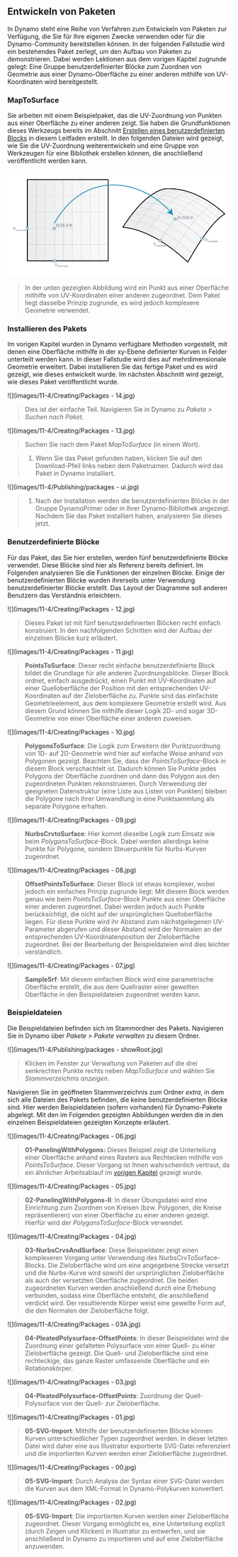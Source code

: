 

## Entwickeln von Paketen

In Dynamo steht eine Reihe von Verfahren zum Entwickeln von Paketen zur Verfügung, die Sie für Ihre eigenen Zwecke verwenden oder für die Dynamo-Community bereitstellen können. In der folgenden Fallstudie wird ein bestehendes Paket zerlegt, um den Aufbau von Paketen zu demonstrieren. Dabei werden Lektionen aus dem vorigen Kapitel zugrunde gelegt: Eine Gruppe benutzerdefinierter Blöcke zum Zuordnen von Geometrie aus einer Dynamo-Oberfläche zu einer anderen mithilfe von UV-Koordinaten wird bereitgestellt.

### MapToSurface

Sie arbeiten mit einem Beispielpaket, das die UV-Zuordnung von Punkten aus einer Oberfläche zu einer anderen zeigt. Sie haben die Grundfunktionen dieses Werkzeugs bereits im Abschnitt [Erstellen eines benutzerdefinierten Blocks](../10_Custom-Nodes/10-2_Creating.md) in diesem Leitfaden erstellt. In den folgenden Dateien wird gezeigt, wie Sie die UV-Zuordnung weiterentwickeln und eine Gruppe von Werkzeugen für eine Bibliothek erstellen können, die anschließend veröffentlicht werden kann.

![](images/11-4/uvMap.jpg)

> In der unten gezeigten Abbildung wird ein Punkt aus einer Oberfläche mithilfe von UV-Koordinaten einer anderen zugeordnet. Dem Paket liegt dasselbe Prinzip zugrunde, es wird jedoch komplexere Geometrie verwendet.

### Installieren des Pakets

Im vorigen Kapitel wurden in Dynamo verfügbare Methoden vorgestellt, mit denen eine Oberfläche mithilfe in der xy-Ebene definierter Kurven in Felder unterteilt werden kann. In dieser Fallstudie wird dies auf mehrdimensionale Geometrie erweitert. Dabei installieren Sie das fertige Paket und es wird gezeigt, wie dieses entwickelt wurde. Im nächsten Abschnitt wird gezeigt, wie dieses Paket veröffentlicht wurde.

![](images/11-4/Creating/Packages - 14.jpg)

> Dies ist der einfache Teil. Navigieren Sie in Dynamo zu *Pakete > Suchen nach Paket*.

![](images/11-4/Creating/Packages - 13.jpg)

> Suchen Sie nach dem Paket *MapToSurface* (in einem Wort).

> 1. Wenn Sie das Paket gefunden haben, klicken Sie auf den Download-Pfeil links neben dem Paketnamen. Dadurch wird das Paket in Dynamo installiert.

![](images/11-4/Publishing/packages - ui.jpg)

> 1. Nach der Installation werden die benutzerdefinierten Blöcke in der Gruppe DynamoPrimer oder in Ihrer Dynamo-Bibliothek angezeigt. Nachdem Sie das Paket installiert haben, analysieren Sie dieses jetzt.

### Benutzerdefinierte Blöcke

Für das Paket, das Sie hier erstellen, werden fünf benutzerdefinierte Blöcke verwendet. Diese Blöcke sind hier als Referenz bereits definiert. Im Folgenden analysieren Sie die Funktionen der einzelnen Blöcke. Einige der benutzerdefinierten Blöcke wurden ihrerseits unter Verwendung benutzerdefinierter Blöcke erstellt. Das Layout der Diagramme soll anderen Benutzern das Verständnis erleichtern.

![](images/11-4/Creating/Packages - 12.jpg)

> Dieses Paket ist mit fünf benutzerdefinierten Blöcken recht einfach konstruiert. In den nachfolgenden Schritten wird der Aufbau der einzelnen Blöcke kurz erläutert.

![](images/11-4/Creating/Packages - 11.jpg)

> **PointsToSurface**: Dieser recht einfache benutzerdefinierte Block bildet die Grundlage für alle anderen Zuordnungsblöcke. Dieser Block ordnet, einfach ausgedrückt, einen Punkt mit UV-Koordinaten auf einer Quelloberfläche der Position mit den entsprechenden UV-Koordinaten auf der Zieloberfläche zu. Punkte sind das einfachste Geometrieelement, aus dem komplexere Geometrie erstellt wird. Aus diesem Grund können Sie mithilfe dieser Logik 2D- und sogar 3D-Geometrie von einer Oberfläche einer anderen zuweisen.

![](images/11-4/Creating/Packages - 10.jpg)

> **PolygonsToSurface**: Die Logik zum Erweitern der Punktzuordnung von 1D- auf 2D-Geometrie wird hier auf einfache Weise anhand von Polygonen gezeigt. Beachten Sie, dass der *PointsToSurface*-Block in diesem Block verschachtelt ist. Dadurch können Sie Punkte jedes Polygons der Oberfläche zuordnen und dann das Polygon aus den zugeordneten Punkten rekonstruieren. Durch Verwendung der geeigneten Datenstruktur (eine Liste aus Listen von Punkten) bleiben die Polygone nach ihrer Umwandlung in eine Punktsammlung als separate Polygone erhalten.

![](images/11-4/Creating/Packages - 09.jpg)

> **NurbsCrvtoSurface**: Hier kommt dieselbe Logik zum Einsatz wie beim *PolygonsToSurface*-Block. Dabei werden allerdings keine Punkte für Polygone, sondern Steuerpunkte für Nurbs-Kurven zugeordnet.

![](images/11-4/Creating/Packages - 08.jpg)

> **OffsetPointsToSurface**: Dieser Block ist etwas komplexer, wobei jedoch ein einfaches Prinzip zugrunde liegt: Mit diesem Block werden genau wie beim *PointsToSurface*-Block Punkte aus einer Oberfläche einer anderen zugeordnet. Dabei werden jedoch auch Punkte berücksichtigt, die nicht auf der ursprünglichen Quelloberfläche liegen. Für diese Punkte wird ihr Abstand zum nächstgelegenen UV-Parameter abgerufen und dieser Abstand wird der Normalen an der entsprechenden UV-Koordinatenposition der Zieloberfläche zugeordnet. Bei der Bearbeitung der Beispieldateien wird dies leichter verständlich.

![](images/11-4/Creating/Packages - 07.jpg)

> **SampleSrf**: Mit diesem einfachen Block wird eine parametrische Oberfläche erstellt, die aus dem Quellraster einer gewellten Oberfläche in den Beispieldateien zugeordnet werden kann.

### Beispieldateien

Die Beispieldateien befinden sich im Stammordner des Pakets. Navigieren Sie in Dynamo über *Pakete > Pakete verwalten* zu diesem Ordner.

![](images/11-4/Publishing/packages - showRoot.jpg)

> Klicken im Fenster zur Verwaltung von Paketen auf die drei senkrechten Punkte rechts neben *MapToSurface* und wählen Sie *Stammverzeichnis anzeigen*.

Navigieren Sie im geöffneten Stammverzeichnis zum Ordner *extra*, in dem sich alle Dateien des Pakets befinden, die keine benutzerdefinierten Blöcke sind. Hier werden Beispieldateien (sofern vorhanden) für Dynamo-Pakete abgelegt. Mit den im Folgenden gezeigten Abbildungen werden die in den einzelnen Beispieldateien gezeigten Konzepte erläutert.

![](images/11-4/Creating/Packages - 06.jpg)

> **01-PanelingWithPolygons:** Dieses Beispiel zeigt die Unterteilung einer Oberfläche anhand eines Rasters aus Rechtecken mithilfe von *PointsToSurface*. Dieser Vorgang ist Ihnen wahrscheinlich vertraut, da ein ähnlicher Arbeitsablauf im [vorigen Kapitel](../10_Custom-Nodes/10-2_Creating.md) gezeigt wurde.

![](images/11-4/Creating/Packages - 05.jpg)

> **02-PanelingWithPolygons-II**: In dieser Übungsdatei wird eine Einrichtung zum Zuordnen von Kreisen (bzw. Polygonen, die Kreise repräsentieren) von einer Oberfläche zu einer anderen gezeigt. Hierfür wird der *PolygonsToSurface*-Block verwendet.

![](images/11-4/Creating/Packages - 04.jpg)

> **03-NurbsCrvsAndSurface**: Diese Beispieldatei zeigt einen komplexeren Vorgang unter Verwendung des NurbsCrvToSurface-Blocks. Die Zieloberfläche wird um eine angegebene Strecke versetzt und die Nurbs-Kurve wird sowohl der ursprünglichen Zieloberfläche als auch der versetzten Oberfläche zugeordnet. Die beiden zugeordneten Kurven werden anschließend durch eine Erhebung verbunden, sodass eine Oberfläche entsteht, die anschließend verdickt wird. Der resultierende Körper weist eine gewellte Form auf, die den Normalen der Zieloberfläche folgt.

![](images/11-4/Creating/Packages - 03A.jpg)

> **04-PleatedPolysurface-OffsetPoints**: In dieser Beispieldatei wird die Zuordnung einer gefalteten Polysurface von einer Quell- zu einer Zieloberfläche gezeigt. Die Quell- und Zieloberfläche sind eine rechteckige, das ganze Raster umfassende Oberfläche und ein Rotationskörper.

![](images/11-4/Creating/Packages - 03.jpg)

> **04-PleatedPolysurface-OffsetPoints**: Zuordnung der Quell-Polysurface von der Quell- zur Zieloberfläche.

![](images/11-4/Creating/Packages - 01.jpg)

> **05-SVG-Import**: Mithilfe der benutzerdefinierten Blöcke können Kurven unterschiedlicher Typen zugeordnet werden. In dieser letzten Datei wird daher eine aus Illustrator exportierte SVG-Datei referenziert und die importierten Kurven werden einer Zieloberfläche zugeordnet.

![](images/11-4/Creating/Packages - 00.jpg)

> **05-SVG-Import**: Durch Analyse der Syntax einer SVG-Datei werden die Kurven aus dem XML-Format in Dynamo-Polykurven konvertiert.

![](images/11-4/Creating/Packages - 02.jpg)

> **05-SVG-Import**: Die importierten Kurven werden einer Zieloberfläche zugeordnet. Dieser Vorgang ermöglicht es, eine Unterteilung explizit (durch Zeigen und Klicken) in Illustrator zu entwerfen, und sie anschließend in Dynamo zu importieren und auf eine Zieloberfläche anzuwenden.

